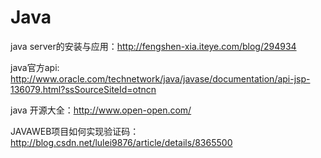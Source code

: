 # Java
java server的安装与应用：http://fengshen-xia.iteye.com/blog/294934

java官方api: http://www.oracle.com/technetwork/java/javase/documentation/api-jsp-136079.html?ssSourceSiteId=otncn

java 开源大全：http://www.open-open.com/

JAVAWEB项目如何实现验证码：http://blog.csdn.net/lulei9876/article/details/8365500
